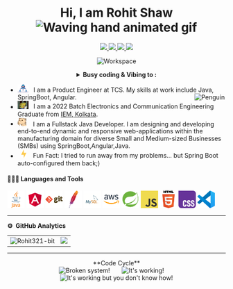 
<p align="center"> <h1 align="center"> Hi, I am Rohit Shaw <img src="https://raw.githubusercontent.com/nixin72/nixin72/master/wave.gif" 
         alt="Waving hand animated gif"
         height="45"
         width="45" /></h1> </p>
<p align="center">
<a href="https://www.linkedin.com/in/rohit-shaw-5199541ab/"><img src="https://img.shields.io/badge/LinkedIn-0077B5?style=for-the-badge&logo=linkedin&logoColor=white"/> </a>
<a href="https://leetcode.com/u/Rohitcode123/"><img src="https://img.shields.io/badge/-LeetCode-FFA116?style=for-the-badge&logo=LeetCode&logoColor=black"/> </a>
<a href="https://www.instagram.com/shawrohit602/"><img src="https://img.shields.io/badge/Instagram-E4405F?style=for-the-badge&logo=instagram&logoColor=white"/> </a>
<a href="mailto:shawrohit502@gmail.com"><img src="https://img.shields.io/badge/Gmail-D14836?style=for-the-badge&logo=gmail&logoColor=white"/> </a>
</p>

<div align="center" width="50">

<img src="https://github.com/SP-XD/SP-XD/blob/main/images/dev-working_rounded.gif?raw=true" href="https://github.com/sp-xd" alt="Workspace"  width="40%"/><br> 
<details>
<p><strong> <summary>  Busy coding & Vibing to :   </summary> </strong></p>

![Spotify](https://open.spotify.com/user/31vbpyn36aeak3bijfj4j5lbgm34?si=c5f9e3a332f3464a) <be>

</details>
</div>

* <img alt="GIF" src="https://github.com/Rohit321-bit/iamRohitShaw/blob/main/assets/Developer.gif" width="25" /> &nbsp; I am a Product Engineer at TCS. My skills at work include Java, SpringBoot, Angular.<img align="right" src="https://raw.githubusercontent.com/Tarikul-Islam-Anik/Animated-Fluent-Emojis/master/Emojis/Animals/Penguin.png" alt="Penguin" width="15%" /><br>
* <img src="https://github.com/Rohit321-bit/iamRohitShaw/blob/main/assets/College.gif" width="25" />&nbsp;&nbsp; I am a 2022 Batch Electronics and Communication Engineering Graduate from [IEM, Kolkata](https://iem.edu.in/).<br>
* <img src="https://github.com/Rohit321-bit/iamRohitShaw/blob/main/assets/hyperkitty.gif" width="20" />&nbsp;&nbsp;&nbsp; I am a Fullstack Java Developer. I am designing and developing end-to-end dynamic and responsive web-applications within the manufacturing domain for diverse Small and Medium-sized Businesses (SMBs) using SpringBoot,Angular,Java.<br>
* &nbsp;&nbsp;<img src="https://github.com/Rohit321-bit/iamRohitShaw/blob/main/assets/lightning.gif" width="12" />&nbsp;&nbsp;&nbsp;&nbsp;Fun Fact: I tried to run away from my problems… but Spring Boot auto-configured them back;)<br>

#### 👨🏻‍💻 Languages and Tools <br />
  <code><img height="40" src="https://raw.githubusercontent.com/github/explore/80688e429a7d4ef2fca1e82350fe8e3517d3494d/topics/java/java.png"></code>
  <code><img height="40" src="https://raw.githubusercontent.com/github/explore/80688e429a7d4ef2fca1e82350fe8e3517d3494d/topics/angular/angular.png"></code>
  <code><img height="40" src="https://raw.githubusercontent.com/github/explore/80688e429a7d4ef2fca1e82350fe8e3517d3494d/topics/git/git.png"></code>
  <code><img height="40" src="https://raw.githubusercontent.com/github/explore/80688e429a7d4ef2fca1e82350fe8e3517d3494d/topics/maven/maven.png"></code>
  <code><img height="40" src="https://raw.githubusercontent.com/github/explore/80688e429a7d4ef2fca1e82350fe8e3517d3494d/topics/mysql/mysql.png"></code>
  <code><img height="40" src="https://raw.githubusercontent.com/github/explore/80688e429a7d4ef2fca1e82350fe8e3517d3494d/topics/aws/aws.png"></code>
  <code><img height="40" src="https://raw.githubusercontent.com/github/explore/80688e429a7d4ef2fca1e82350fe8e3517d3494d/topics/spring-boot/spring-boot.png"></code>
  <code><img height="40" src="https://raw.githubusercontent.com/github/explore/80688e429a7d4ef2fca1e82350fe8e3517d3494d/topics/javascript/javascript.png"></code>
  <code><img height="40" src="https://raw.githubusercontent.com/github/explore/80688e429a7d4ef2fca1e82350fe8e3517d3494d/topics/html/html.png"></code>
  <code><img height="40" src="https://raw.githubusercontent.com/github/explore/80688e429a7d4ef2fca1e82350fe8e3517d3494d/topics/css/css.png"></code>
  <code><img height="40" src="https://raw.githubusercontent.com/github/explore/80688e429a7d4ef2fca1e82350fe8e3517d3494d/topics/visual-studio-code/visual-studio-code.png"></code>
***
**⚙️ &nbsp;GitHub Analytics**
<table style="width:100%">
  <tr>
    <td> <img src="https://github-readme-stats.vercel.app/api?username=Rohit321-bit&show_icons=true&theme=dark&locale=en&hide_border=true" alt="Rohit321-bit" /></td>
    <td><img src="https://github-readme-stats.vercel.app/api/top-langs/?username=Rohit321-bit&theme=dark&hide_border=true&layout=compact"></td>
  </tr>
</table>
<hr></hr>
<div align="center" >
**Code Cycle**<br>

<img src="https://raw.githubusercontent.com/Tarikul-Islam-Anik/Animated-Fluent-Emojis/master/Emojis/Smilies/Face%20with%20Spiral%20Eyes.png" width="10%" alt="Broken system!"/>
&nbsp;&nbsp;&nbsp;&nbsp;&nbsp;
<img src="https://raw.githubusercontent.com/Tarikul-Islam-Anik/Animated-Fluent-Emojis/master/Emojis/Smilies/Relieved%20Face.png" width="10%" alt="It's working!"/>
&nbsp;&nbsp;&nbsp;&nbsp;&nbsp;
<img src="https://raw.githubusercontent.com/Tarikul-Islam-Anik/Animated-Fluent-Emojis/master/Emojis/Smilies/Astonished%20Face.png" width="10%" alt="It's working but you don't know how!"/><br>
</div>
